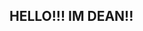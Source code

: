 ## HELLO!!! IM DEAN!!
<!--
**lumberdean/lumberdean** is a ✨ _special_ ✨ repository because its `README.md` (this file) appears on your GitHub profile.
![github-small](https://external-media.spacehey.net/media/s_DymF5ElowmrQ70ZIV4VvzvwsNS6uUfLciDwNIp3oIM=/https://i4.glitter-graphics.org/pub/1376/1376114x1bq9llb88.jpg)

Here are some ideas to get you started:

- 🔭 I’m currently working on ...
- 🌱 I’m currently learning ...
- 👯 I’m looking to collaborate on ...
- 🤔 I’m looking for help with ...
- 💬 Ask me about ...
- 📫 How to reach me: ...
- 😄 Pronouns: ...
- ⚡ Fun fact: ...
-->
